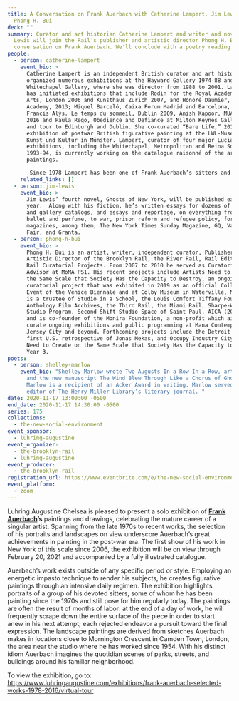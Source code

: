```yaml
---
title: A Conversation on Frank Auerbach with Catherine Lampert, Jim Lewis, and
  Phong H. Bui
deck: ""
summary: Curator and art historian Catherine Lampert and writer and novelist Jim
  Lewis will join the Rail's publisher and artistic director Phong H. Bui for a
  conversation on Frank Auerbach. We'll conclude with a poetry reading.
people:
  - person: catherine-lampert
    event_bio: >
      Catherine Lampert is an independent British curator and art historian. She
      organized numerous exhibitions at the Hayward Gallery 1974-88 and at the
      Whitechapel Gallery, where she was director from 1988 to 2001. Lately she
      has initiated exhibitions that include Rodin for the Royal Academy of
      Arts, London 2006 and Kunsthaus Zurich 2007, and Honoré Daumier, Royal
      Academy, 2013; Miquel Barceló, Caixa Forum Madrid and Barcelona, 2009,
      Francis Alÿs. Le temps du sommeil, Dublin 2009, Anish Kapoor, MUAC, Mexico
      2016 and Paula Rego, Obedience and Defiance at Milton Keynes Gallery 2019,
      and tour to Edinburgh and Dublin. She co-curated “Bare Life,” 2014, an
      exhibition of postwar British figurative painting at the LWL-Museum für
      Kunst und Kultur in Münster. Lampert, curator of four major Lucian Freud
      exhibitions, including the Whitechapel, Metropolitan and Reina Sofia
      1993-94, is currently working on the catalogue raisonné of the artist’s
      paintings.

       Since 1978 Lampert has been one of Frank Auerbach’s sitters and has curated exhibitions of his work at the Royal Academy 2001 and the Kunstmuseum Bonn 2015 and Tate Britain 2015-16.
    related_links: []
  - person: jim-lewis
    event_bio: >
      Jim Lewis’ fourth novel, Ghosts of New York, will be published early next
      year.  Along with his fiction, he’s written essays for dozens of museum
      and gallery catalogs, and essays and reportage, on everything from art,
      ballet and perfume, to war, prison reform and refugee policy, for many
      magazines, among them, The New York Times Sunday Magazine, GQ, Vanity
      Fair, and Granta.
  - person: phong-h-bui
    event_bio: >
      Phong H. Bui is an artist, writer, independent curator, Publisher and
      Artistic Director of the Brooklyn Rail, the River Rail, Rail Editions, and
      Rail Curatorial Projects. From 2007 to 2010 he served as Curatorial
      Advisor at MoMA PS1. His recent projects include Artists Need to Create on
      the Same Scale that Society Has the Capacity to Destroy, an ongoing
      curatorial project that was exhibited in 2019 as an official Collateral
      Event of the Venice Biennale and at Colby Museum in Waterville, Maine. He
      is a trustee of Studio in a School, the Louis Comfort Tiffany Foundation,
      Anthology Film Archives, the Third Rail, the Miami Rail, Sharpe-Walentas
      Studio Program, Second Shift Studio Space of Saint Paul, AICA (2007-2020),
      and is co-founder of the Monira Foundation, a non-profit which aims to
      curate ongoing exhibitions and public programming at Mana Contemporary in
      Jersey City and beyond. Forthcoming projects include the Detroit Rail, the
      first U.S. retrospective of Jonas Mekas, and Occupy Industry City: Artists
      Need to Create on the Same Scale that Society Has the Capacity to Destroy,
      Year 3.
poets:
  - person: shelley-marlow
    event_bio: "Shelley Marlow wrote Two Augusts In a Row In a Row, art editions,
      and the new manuscript The Wind Blew Through Like a Chorus of Ghosts.
      Marlow is a recipient of an Acker Award in writing. Marlow served as prose
      editor of The Henry Miller Library’s literary journal. "
date: 2020-11-17 13:00:00 -0500
end_date: 2020-11-17 14:30:00 -0500
series: 175
collections:
  - the-new-social-environment
event_sponsor:
  - luhring-augustine
event_organizer:
  - the-brooklyn-rail
  - luhring-augustine
event_producer:
  - the-brooklyn-rail
registration_url: https://www.eventbrite.com/e/the-new-social-environment-175-a-conversation-on-frank-auerbach-tickets-128535004659
event_platform:
  - zoom
---
```

Luhring Augustine Chelsea is pleased to present a solo exhibition of **[Frank Auerbach](https://www.luhringaugustine.com/exhibitions/frank-auerbach-selected-works-1978-2016/virtual-tour)’s** paintings and drawings, celebrating the mature career of a singular artist. Spanning from the late 1970s to recent works, the selection of his portraits and landscapes on view underscore Auerbach’s great achievements in painting in the post-war era. The first show of his work in New York of this scale since 2006, the exhibition will be on view through February 20, 2021 and accompanied by a fully illustrated catalogue.

Auerbach’s work exists outside of any specific period or style. Employing an energetic impasto technique to render his subjects, he creates figurative paintings through an intensive daily regimen. The exhibition highlights portraits of a group of his devoted sitters, some of whom he has been painting since the 1970s and still pose for him regularly today. The paintings are often the result of months of labor: at the end of a day of work, he will frequently scrape down the entire surface of the piece in order to start anew in his next attempt; each rejected endeavor a pursuit toward the final expression. The landscape paintings are derived from sketches Auerbach makes in locations close to Mornington Crescent in Camden Town, London, the area near the studio where he has worked since 1954. With his distinct idiom Auerbach imagines the quotidian scenes of parks, streets, and buildings around his familiar neighborhood.

To view the exhibition, go to: <https://www.luhringaugustine.com/exhibitions/frank-auerbach-selected-works-1978-2016/virtual-tour>